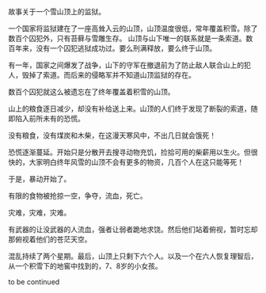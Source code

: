 故事关于一个雪山顶上的监狱。

一个国家将监狱建在了一座高耸入云的山顶，山顶温度很低，常年覆盖积雪。除了数百个囚犯外，只有苔藓与雪雕生存。
山顶与山下唯一的联系就是一条索道。数百年来，没有一个囚犯逃狱成功过。要么刑满释放，要么终于山顶。

有一年，国家之间爆发了战争，山下的守军在撤退前为了防止敌人联合山上的犯人，毁掉了索道。而后来的侵略军并不知道山顶监狱的存在。

数百个囚犯就这么被遗忘在了终年覆盖着积雪的山顶。

山上的粮食逐日减少，却没有补给送上来。山顶的人们终于发现了断裂的索道，随即陷入前所未有的恐慌。

没有粮食，没有煤炭和木柴，在这漫天寒风中，不出几日就会饿死！

恐慌逐渐蔓延。开始只是分散开去搜寻动物充饥，捡拾可用的柴薪用以生火。但很快的，大家明白终年风雪的山顶不会有更多的物资，几百个人在这只能等死！

于是，暴动开始了。

有限的食物被抢掠一空，争夺，流血，死亡。

灾难，灾难，灾难。

有武器的让没武器的人流血，强者让弱者跪地求饶。然后他们站着俯视，暂时忘却那俯视着他们的苍茫天空。

混乱持续了两个星期。最后，山顶上只剩下六个人。以及一个在六人恢复理智后，从一个积雪下的地窖中找到的，7、8岁的小女孩。

to be continued

